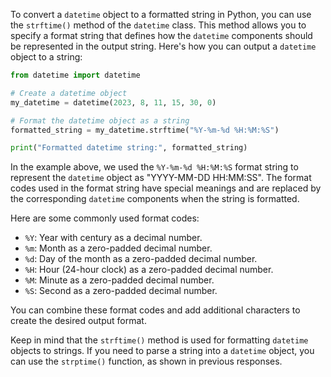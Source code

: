 To convert a `datetime` object to a formatted string in Python, you can use the `strftime()` method of the `datetime` class. This method allows you to specify a format string that defines how the `datetime` components should be represented in the output string. Here's how you can output a `datetime` object to a string:

```python
from datetime import datetime

# Create a datetime object
my_datetime = datetime(2023, 8, 11, 15, 30, 0)

# Format the datetime object as a string
formatted_string = my_datetime.strftime("%Y-%m-%d %H:%M:%S")

print("Formatted datetime string:", formatted_string)
```

In the example above, we used the `%Y-%m-%d %H:%M:%S` format string to represent the `datetime` object as "YYYY-MM-DD HH:MM:SS". The format codes used in the format string have special meanings and are replaced by the corresponding `datetime` components when the string is formatted.

Here are some commonly used format codes:

- `%Y`: Year with century as a decimal number.
- `%m`: Month as a zero-padded decimal number.
- `%d`: Day of the month as a zero-padded decimal number.
- `%H`: Hour (24-hour clock) as a zero-padded decimal number.
- `%M`: Minute as a zero-padded decimal number.
- `%S`: Second as a zero-padded decimal number.

You can combine these format codes and add additional characters to create the desired output format.

Keep in mind that the `strftime()` method is used for formatting `datetime` objects to strings. If you need to parse a string into a `datetime` object, you can use the `strptime()` function, as shown in previous responses.
